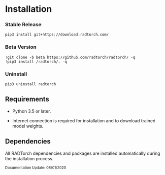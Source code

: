 # Installation

### Stable Release

```
pip3 install git+https://download.radtorch.com/

```

### Beta Version

```
!git clone -b beta https://github.com/radtorch/radtorch/ -q
!pip3 install /radtorch/. -q
```

### Uninstall

```
pip3 uninstall radtorch
```


## Requirements

- Python 3.5 or later.

- Internet connection is required for installation and to download trained model weights.


## Dependencies

All RADTorch dependencies and packages are installed automatically during the installation process.



<small> Documentation Update: 08/01/2020 </small>
